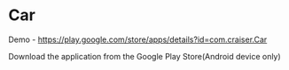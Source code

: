 # Car

Demo - https://play.google.com/store/apps/details?id=com.craiser.Car

Download the application from the Google Play Store(Android device only)
